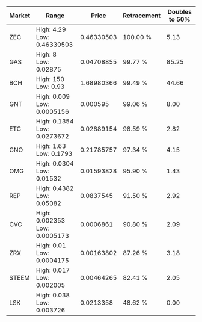 | Market | Range | Price| Retracement | Doubles to 50% |
| --- | --- | --- | --- | --- |
| ZEC | High: 4.29<br />Low: 0.46330503 | 0.46330503 | 100.00 % | 5.13 |
| GAS | High: 8<br />Low: 0.02875 | 0.04708855 | 99.77 % | 85.25 |
| BCH | High: 150<br />Low: 0.93 | 1.68980366 | 99.49 % | 44.66 |
| GNT | High: 0.009<br />Low: 0.0005156 | 0.000595 | 99.06 % | 8.00 |
| ETC | High: 0.1354<br />Low: 0.0273672 | 0.02889154 | 98.59 % | 2.82 |
| GNO | High: 1.63<br />Low: 0.1793 | 0.21785757 | 97.34 % | 4.15 |
| OMG | High: 0.0304<br />Low: 0.01532 | 0.01593828 | 95.90 % | 1.43 |
| REP | High: 0.4382<br />Low: 0.05082 | 0.0837545 | 91.50 % | 2.92 |
| CVC | High: 0.002353<br />Low: 0.0005173 | 0.0006861 | 90.80 % | 2.09 |
| ZRX | High: 0.01<br />Low: 0.0004175 | 0.00163802 | 87.26 % | 3.18 |
| STEEM | High: 0.017<br />Low: 0.002005 | 0.00464265 | 82.41 % | 2.05 |
| LSK | High: 0.038<br />Low: 0.003726 | 0.0213358 | 48.62 % | 0.00 |
